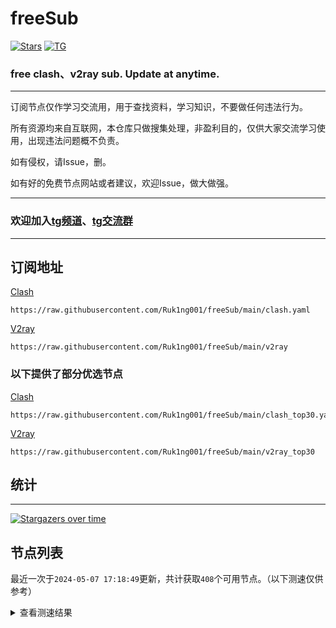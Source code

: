 # freeSub
[![Stars](https://img.shields.io/github/stars/Ruk1ng001/freeSub)](https://github.com/Ruk1ng001/freeSub/stargazers)
[![TG](https://img.shields.io/badge/Telegram-gray?logo=Telegram)](https://t.me/Ruk1ng001)
### free clash、v2ray sub. Update at anytime.

---

订阅节点仅作学习交流用，用于查找资料，学习知识，不要做任何违法行为。

所有资源均来自互联网，本仓库只做搜集处理，非盈利目的，仅供大家交流学习使用，出现违法问题概不负责。

如有侵权，请Issue，删。

如有好的免费节点网站或者建议，欢迎Issue，做大做强。

---

### 欢迎加入[tg频道](https://t.me/Ruk1ng001)、[tg交流群](https://t.me/+-e-b04EE5Cw2NmU1)

---

## 订阅地址
[Clash](https://raw.githubusercontent.com/Ruk1ng001/freeSub/main/clash.yaml)
```
https://raw.githubusercontent.com/Ruk1ng001/freeSub/main/clash.yaml
```
[V2ray](https://raw.githubusercontent.com/Ruk1ng001/freeSub/main/v2ray)
```
https://raw.githubusercontent.com/Ruk1ng001/freeSub/main/v2ray
```
### 以下提供了部分优选节点

[Clash](https://raw.githubusercontent.com/Ruk1ng001/freeSub/main/clash_top30.yaml)
```
https://raw.githubusercontent.com/Ruk1ng001/freeSub/main/clash_top30.yaml
```
[V2ray](https://raw.githubusercontent.com/Ruk1ng001/freeSub/main/v2ray_top30)
```
https://raw.githubusercontent.com/Ruk1ng001/freeSub/main/v2ray_top30
```

## 统计

---

[![Stargazers over time](https://starchart.cc/Ruk1ng001/freeSub.svg)](https://starchart.cc/Ruk1ng001/freeSub)

## 节点列表

最近一次于`2024-05-07 17:18:49`更新，共计获取`408`个可用节点。（以下测速仅供参考）

<details> <summary>查看测速结果</summary>

| 序号 | 节点 | 带宽 | 延迟 |
|:--:|:--:|:--:|:--:|
 | 1 | github.com/Ruk1ng001_767490673 | 1.79MB/s | 346.00ms |
 | 2 | github.com/Ruk1ng001_628343702 | 1.53MB/s | 374.00ms |
 | 3 | github.com/Ruk1ng001_2258369405 | 1.51MB/s | 388.00ms |
 | 4 | github.com/Ruk1ng001_391063296 | 1.39MB/s | 530.00ms |
 | 5 | github.com/Ruk1ng001_3807004181 | 1.36MB/s | 490.00ms |
 | 6 | github.com/Ruk1ng001_3893349221 | 1.27MB/s | 481.00ms |
 | 7 | github.com/Ruk1ng001_177361951 | 1.26MB/s | 457.00ms |
 | 8 | github.com/Ruk1ng001_1236017392 | 1.22MB/s | 551.00ms |
 | 9 | github.com/Ruk1ng001_2352653932 | 1.20MB/s | 450.00ms |
 | 10 | github.com/Ruk1ng001_3209277427 | 1.19MB/s | 645.00ms |
 | 11 | github.com/Ruk1ng001_2163870954 | 1.16MB/s | 436.00ms |
 | 12 | github.com/Ruk1ng001_3216343816 | 1.16MB/s | 468.00ms |
 | 13 | github.com/Ruk1ng001_149570347 | 1.12MB/s | 392.00ms |
 | 14 | github.com/Ruk1ng001_1942222370 | 1.06MB/s | 771.00ms |
 | 15 | github.com/Ruk1ng001_1492198764 | 1.05MB/s | 659.00ms |
 | 16 | github.com/Ruk1ng001_455339761 | 1.04MB/s | 663.00ms |
 | 17 | github.com/Ruk1ng001_1846042165 | 1.02MB/s | 387.00ms |
 | 18 | github.com/Ruk1ng001_2512494295 | 1.02MB/s | 734.00ms |
 | 19 | github.com/Ruk1ng001_1194072617 | 1016.06KB/s | 701.00ms |
 | 20 | github.com/Ruk1ng001_845269929 | 1001.62KB/s | 759.00ms |
 | 21 | github.com/Ruk1ng001_1708283347 | 998.82KB/s | 611.00ms |
 | 22 | github.com/Ruk1ng001_2146177693 | 997.89KB/s | 269.00ms |
 | 23 | github.com/Ruk1ng001_3482906913 | 988.85KB/s | 737.00ms |
 | 24 | github.com/Ruk1ng001_1673641397 | 971.53KB/s | 594.00ms |
 | 25 | github.com/Ruk1ng001_1777387496 | 957.44KB/s | 550.00ms |
 | 26 | github.com/Ruk1ng001_569822613 | 930.75KB/s | 559.00ms |
 | 27 | github.com/Ruk1ng001_1238702783 | 915.96KB/s | 787.00ms |
 | 28 | github.com/Ruk1ng001_3827769526 | 912.64KB/s | 742.00ms |
 | 29 | github.com/Ruk1ng001_2528855050 | 875.02KB/s | 936.00ms |
 | 30 | github.com/Ruk1ng001_1626756730 | 861.00KB/s | 751.00ms |
 | 31 | github.com/Ruk1ng001_2845175602 | 851.01KB/s | 598.00ms |
 | 32 | github.com/Ruk1ng001_2522122965 | 850.93KB/s | 406.00ms |
 | 33 | github.com/Ruk1ng001_2767083762 | 845.09KB/s | 812.00ms |
 | 34 | github.com/Ruk1ng001_1658202397 | 824.05KB/s | 437.00ms |
 | 35 | github.com/Ruk1ng001_3361522188 | 802.82KB/s | 698.00ms |
 | 36 | github.com/Ruk1ng001_3564040109 | 790.43KB/s | 686.00ms |
 | 37 | github.com/Ruk1ng001_839126155 | 780.27KB/s | 520.00ms |
 | 38 | github.com/Ruk1ng001_4267661144 | 747.58KB/s | 474.00ms |
 | 39 | github.com/Ruk1ng001_402196054 | 736.26KB/s | 685.00ms |
 | 40 | github.com/Ruk1ng001_2250456066 | 728.53KB/s | 1040.00ms |
 | 41 | github.com/Ruk1ng001_1097049217 | 718.11KB/s | 936.00ms |
 | 42 | github.com/Ruk1ng001_864906418 | 714.21KB/s | 949.00ms |
 | 43 | github.com/Ruk1ng001_1108544810 | 711.95KB/s | 751.00ms |
 | 44 | github.com/Ruk1ng001_2013146544 | 710.46KB/s | 739.00ms |
 | 45 | github.com/Ruk1ng001_3470745775 | 710.39KB/s | 893.00ms |
 | 46 | github.com/Ruk1ng001_3269994149 | 708.94KB/s | 959.00ms |
 | 47 | github.com/Ruk1ng001_236879713 | 699.66KB/s | 725.00ms |
 | 48 | github.com/Ruk1ng001_1919152891 | 696.84KB/s | 863.00ms |
 | 49 | github.com/Ruk1ng001_4225185103 | 694.89KB/s | 857.00ms |
 | 50 | github.com/Ruk1ng001_2329935206 | 688.70KB/s | 650.00ms |
 | 51 | github.com/Ruk1ng001_758882760 | 682.42KB/s | 869.00ms |
 | 52 | github.com/Ruk1ng001_1831781205 | 678.86KB/s | 823.00ms |
 | 53 | github.com/Ruk1ng001_1771505034 | 676.15KB/s | 663.00ms |
 | 54 | github.com/Ruk1ng001_884534536 | 674.51KB/s | 863.00ms |
 | 55 | github.com/Ruk1ng001_1053839688 | 673.86KB/s | 764.00ms |
 | 56 | github.com/Ruk1ng001_3638940159 | 670.92KB/s | 988.00ms |
 | 57 | github.com/Ruk1ng001_3235715830 | 670.05KB/s | 814.00ms |
 | 58 | github.com/Ruk1ng001_1651619519 | 656.11KB/s | 957.00ms |
 | 59 | github.com/Ruk1ng001_3248145375 | 649.28KB/s | 950.00ms |
 | 60 | github.com/Ruk1ng001_3269662008 | 646.41KB/s | 774.00ms |
 | 61 | github.com/Ruk1ng001_950969833 | 636.45KB/s | 889.00ms |
 | 62 | github.com/Ruk1ng001_1978912612 | 633.03KB/s | 1041.00ms |
 | 63 | github.com/Ruk1ng001_1755284082 | 632.96KB/s | 1060.00ms |
 | 64 | github.com/Ruk1ng001_2427670371 | 617.22KB/s | 1148.00ms |
 | 65 | github.com/Ruk1ng001_3174838091 | 616.72KB/s | 1032.00ms |
 | 66 | github.com/Ruk1ng001_668521679 | 603.78KB/s | 965.00ms |
 | 67 | github.com/Ruk1ng001_2538090666 | 603.09KB/s | 602.00ms |
 | 68 | github.com/Ruk1ng001_596001323 | 586.48KB/s | 1088.00ms |
 | 69 | github.com/Ruk1ng001_4256659349 | 577.71KB/s | 950.00ms |
 | 70 | github.com/Ruk1ng001_2686546267 | 574.37KB/s | 1166.00ms |
 | 71 | github.com/Ruk1ng001_3907987010 | 569.46KB/s | 592.00ms |
 | 72 | github.com/Ruk1ng001_565314010 | 565.96KB/s | 1236.00ms |
 | 73 | github.com/Ruk1ng001_3611670141 | 564.78KB/s | 834.00ms |
 | 74 | github.com/Ruk1ng001_4086161588 | 563.98KB/s | 1103.00ms |
 | 75 | github.com/Ruk1ng001_2223018783 | 561.54KB/s | 503.00ms |
 | 76 | github.com/Ruk1ng001_796916901 | 551.25KB/s | 790.00ms |
 | 77 | github.com/Ruk1ng001_4135834119 | 548.63KB/s | 1099.00ms |
 | 78 | github.com/Ruk1ng001_2889246928 | 548.23KB/s | 1419.00ms |
 | 79 | github.com/Ruk1ng001_1699052779 | 535.80KB/s | 689.00ms |
 | 80 | github.com/Ruk1ng001_708020161 | 531.87KB/s | 814.00ms |
 | 81 | github.com/Ruk1ng001_830123966 | 519.21KB/s | 891.00ms |
 | 82 | github.com/Ruk1ng001_1616468470 | 518.96KB/s | 1034.00ms |
 | 83 | github.com/Ruk1ng001_3921799055 | 511.50KB/s | 1530.00ms |
 | 84 | github.com/Ruk1ng001_3770524430 | 510.11KB/s | 1063.00ms |
 | 85 | github.com/Ruk1ng001_2308501734 | 509.14KB/s | 1519.00ms |
 | 86 | github.com/Ruk1ng001_3773318312 | 508.96KB/s | 1037.00ms |
 | 87 | github.com/Ruk1ng001_1849366068 | 504.74KB/s | 1603.00ms |
 | 88 | github.com/Ruk1ng001_2684276998 | 500.43KB/s | 1066.00ms |
 | 89 | github.com/Ruk1ng001_3657579118 | 499.29KB/s | 1077.00ms |
 | 90 | github.com/Ruk1ng001_894452052 | 498.83KB/s | 1125.00ms |
 | 91 | github.com/Ruk1ng001_3256270989 | 497.61KB/s | 1588.00ms |
 | 92 | github.com/Ruk1ng001_1472351678 | 496.93KB/s | 1585.00ms |
 | 93 | github.com/Ruk1ng001_2922861312 | 495.79KB/s | 1047.00ms |
 | 94 | github.com/Ruk1ng001_3432400797 | 494.28KB/s | 1366.00ms |
 | 95 | github.com/Ruk1ng001_3466737332 | 491.47KB/s | 1313.00ms |
 | 96 | github.com/Ruk1ng001_2194615537 | 485.70KB/s | 1555.00ms |
 | 97 | github.com/Ruk1ng001_3839336237 | 471.06KB/s | 1304.00ms |
 | 98 | github.com/Ruk1ng001_3182256411 | 465.28KB/s | 1066.00ms |
 | 99 | github.com/Ruk1ng001_175133083 | 464.10KB/s | 984.00ms |
 | 100 | github.com/Ruk1ng001_3290563095 | 457.89KB/s | 1401.00ms |
 | 101 | github.com/Ruk1ng001_4292422048 | 451.94KB/s | 1303.00ms |
 | 102 | github.com/Ruk1ng001_1969493408 | 451.37KB/s | 1034.00ms |
 | 103 | github.com/Ruk1ng001_806363324 | 449.38KB/s | 1295.00ms |
 | 104 | github.com/Ruk1ng001_1212494094 | 448.59KB/s | 1136.00ms |
 | 105 | github.com/Ruk1ng001_978317603 | 441.73KB/s | 817.00ms |
 | 106 | github.com/Ruk1ng001_2661487134 | 438.71KB/s | 873.00ms |
 | 107 | github.com/Ruk1ng001_2169816230 | 432.49KB/s | 453.00ms |
 | 108 | github.com/Ruk1ng001_4239308497 | 423.65KB/s | 1309.00ms |
 | 109 | github.com/Ruk1ng001_3362580199 | 414.94KB/s | 1031.00ms |
 | 110 | github.com/Ruk1ng001_3669571184 | 410.07KB/s | 881.00ms |
 | 111 | github.com/Ruk1ng001_1348638439 | 396.04KB/s | 1436.00ms |
 | 112 | github.com/Ruk1ng001_146201294 | 394.34KB/s | 1077.00ms |
 | 113 | github.com/Ruk1ng001_3255661347 | 393.37KB/s | 1436.00ms |
 | 114 | github.com/Ruk1ng001_3087988507 | 391.68KB/s | 1802.00ms |
 | 115 | github.com/Ruk1ng001_4062827785 | 391.22KB/s | 1240.00ms |
 | 116 | github.com/Ruk1ng001_1892740654 | 387.55KB/s | 1717.00ms |
 | 117 | github.com/Ruk1ng001_2408252289 | 384.01KB/s | 1735.00ms |
 | 118 | github.com/Ruk1ng001_3888842695 | 381.83KB/s | 482.00ms |
 | 119 | github.com/Ruk1ng001_1190062078 | 381.33KB/s | 1552.00ms |
 | 120 | github.com/Ruk1ng001_2577585495 | 378.47KB/s | 272.00ms |
 | 121 | github.com/Ruk1ng001_2256819001 | 375.51KB/s | 1703.00ms |
 | 122 | github.com/Ruk1ng001_1517951795 | 366.19KB/s | 2000.00ms |
 | 123 | github.com/Ruk1ng001_436288914 | 363.72KB/s | 1730.00ms |
 | 124 | github.com/Ruk1ng001_4205716969 | 363.63KB/s | 999.00ms |
 | 125 | github.com/Ruk1ng001_391816934 | 362.47KB/s | 1378.00ms |
 | 126 | github.com/Ruk1ng001_2963130294 | 361.43KB/s | 1283.00ms |
 | 127 | github.com/Ruk1ng001_2986819677 | 360.69KB/s | 2023.00ms |
 | 128 | github.com/Ruk1ng001_4041777292 | 358.22KB/s | 1049.00ms |
 | 129 | github.com/Ruk1ng001_3538153275 | 355.73KB/s | 728.00ms |
 | 130 | github.com/Ruk1ng001_1276912965 | 347.28KB/s | 1875.00ms |
 | 131 | github.com/Ruk1ng001_1962030832 | 347.17KB/s | 1850.00ms |
 | 132 | github.com/Ruk1ng001_2572803915 | 346.95KB/s | 1880.00ms |
 | 133 | github.com/Ruk1ng001_2738935273 | 345.65KB/s | 1837.00ms |
 | 134 | github.com/Ruk1ng001_2045896620 | 344.55KB/s | 1843.00ms |
 | 135 | github.com/Ruk1ng001_2548909220 | 344.33KB/s | 1885.00ms |
 | 136 | github.com/Ruk1ng001_3546561871 | 343.50KB/s | 1645.00ms |
 | 137 | github.com/Ruk1ng001_1533705739 | 341.54KB/s | 2015.00ms |
 | 138 | github.com/Ruk1ng001_818131908 | 337.99KB/s | 1522.00ms |
 | 139 | github.com/Ruk1ng001_4165399043 | 337.34KB/s | 1815.00ms |
 | 140 | github.com/Ruk1ng001_2874327102 | 336.90KB/s | 1848.00ms |
 | 141 | github.com/Ruk1ng001_2161937565 | 336.30KB/s | 1683.00ms |
 | 142 | github.com/Ruk1ng001_690558285 | 335.67KB/s | 1689.00ms |
 | 143 | github.com/Ruk1ng001_2529975644 | 333.90KB/s | 2070.00ms |
 | 144 | github.com/Ruk1ng001_1218167018 | 330.84KB/s | 1419.00ms |
 | 145 | github.com/Ruk1ng001_3348640788 | 329.08KB/s | 1909.00ms |
 | 146 | github.com/Ruk1ng001_2831094818 | 328.65KB/s | 997.00ms |
 | 147 | github.com/Ruk1ng001_196351122 | 328.28KB/s | 1943.00ms |
 | 148 | github.com/Ruk1ng001_4213084132 | 327.76KB/s | 1770.00ms |
 | 149 | github.com/Ruk1ng001_25091907 | 326.40KB/s | 1697.00ms |
 | 150 | github.com/Ruk1ng001_4147607649 | 324.37KB/s | 882.00ms |
 | 151 | github.com/Ruk1ng001_3802589557 | 321.21KB/s | 1828.00ms |
 | 152 | github.com/Ruk1ng001_1075153270 | 320.33KB/s | 1935.00ms |
 | 153 | github.com/Ruk1ng001_779793747 | 320.01KB/s | 2289.00ms |
 | 154 | github.com/Ruk1ng001_4087033428 | 316.31KB/s | 1366.00ms |
 | 155 | github.com/Ruk1ng001_233576226 | 315.35KB/s | 1169.00ms |
 | 156 | github.com/Ruk1ng001_3889876785 | 314.66KB/s | 1782.00ms |
 | 157 | github.com/Ruk1ng001_3486191789 | 314.37KB/s | 1827.00ms |
 | 158 | github.com/Ruk1ng001_416071106 | 309.12KB/s | 1877.00ms |
 | 159 | github.com/Ruk1ng001_2725052174 | 308.59KB/s | 1489.00ms |
 | 160 | github.com/Ruk1ng001_1606699832 | 306.34KB/s | 1904.00ms |
 | 161 | github.com/Ruk1ng001_4186680067 | 305.22KB/s | 1903.00ms |
 | 162 | github.com/Ruk1ng001_3676143946 | 304.39KB/s | 1660.00ms |
 | 163 | github.com/Ruk1ng001_1022731624 | 303.45KB/s | 2160.00ms |
 | 164 | github.com/Ruk1ng001_4127062498 | 301.52KB/s | 1735.00ms |
 | 165 | github.com/Ruk1ng001_3741033956 | 301.29KB/s | 1612.00ms |
 | 166 | github.com/Ruk1ng001_2292540467 | 300.80KB/s | 582.00ms |
 | 167 | github.com/Ruk1ng001_4002319808 | 300.00KB/s | 1877.00ms |
 | 168 | github.com/Ruk1ng001_1743275846 | 299.28KB/s | 2046.00ms |
 | 169 | github.com/Ruk1ng001_2056599201 | 299.25KB/s | 2279.00ms |
 | 170 | github.com/Ruk1ng001_2578581128 | 298.62KB/s | 1211.00ms |
 | 171 | github.com/Ruk1ng001_3942436740 | 298.60KB/s | 1356.00ms |
 | 172 | github.com/Ruk1ng001_1565734379 | 298.36KB/s | 2123.00ms |
 | 173 | github.com/Ruk1ng001_1518806405 | 298.34KB/s | 1544.00ms |
 | 174 | github.com/Ruk1ng001_2343389019 | 298.23KB/s | 1185.00ms |
 | 175 | github.com/Ruk1ng001_1906919375 | 298.10KB/s | 1689.00ms |
 | 176 | github.com/Ruk1ng001_487509839 | 298.01KB/s | 1839.00ms |
 | 177 | github.com/Ruk1ng001_2892705122 | 297.99KB/s | 540.00ms |
 | 178 | github.com/Ruk1ng001_4064174477 | 297.82KB/s | 1636.00ms |
 | 179 | github.com/Ruk1ng001_3722424023 | 297.79KB/s | 1547.00ms |
 | 180 | github.com/Ruk1ng001_1773837591 | 297.68KB/s | 1290.00ms |
 | 181 | github.com/Ruk1ng001_2528107072 | 297.28KB/s | 1784.00ms |
 | 182 | github.com/Ruk1ng001_2286179173 | 297.24KB/s | 1048.00ms |
 | 183 | github.com/Ruk1ng001_279921618 | 296.48KB/s | 432.00ms |
 | 184 | github.com/Ruk1ng001_2324548514 | 296.35KB/s | 1870.00ms |
 | 185 | github.com/Ruk1ng001_609231386 | 296.13KB/s | 797.00ms |
 | 186 | github.com/Ruk1ng001_3624358307 | 294.31KB/s | 2065.00ms |
 | 187 | github.com/Ruk1ng001_3293006801 | 294.02KB/s | 889.00ms |
 | 188 | github.com/Ruk1ng001_2031239869 | 293.62KB/s | 1855.00ms |
 | 189 | github.com/Ruk1ng001_997950396 | 293.56KB/s | 1439.00ms |
 | 190 | github.com/Ruk1ng001_2585949716 | 291.77KB/s | 2126.00ms |
 | 191 | github.com/Ruk1ng001_2836807948 | 289.54KB/s | 2030.00ms |
 | 192 | github.com/Ruk1ng001_1272320854 | 287.75KB/s | 1629.00ms |
 | 193 | github.com/Ruk1ng001_1277498523 | 286.35KB/s | 1516.00ms |
 | 194 | github.com/Ruk1ng001_2309511677 | 286.10KB/s | 1980.00ms |
 | 195 | github.com/Ruk1ng001_2819726756 | 284.45KB/s | 2166.00ms |
 | 196 | github.com/Ruk1ng001_1251039830 | 284.39KB/s | 1793.00ms |
 | 197 | github.com/Ruk1ng001_2063261024 | 282.11KB/s | 1625.00ms |
 | 198 | github.com/Ruk1ng001_1957443759 | 281.64KB/s | 1649.00ms |
 | 199 | github.com/Ruk1ng001_1607180635 | 280.22KB/s | 2057.00ms |
 | 200 | github.com/Ruk1ng001_613863583 | 279.40KB/s | 1563.00ms |
 | 201 | github.com/Ruk1ng001_661344923 | 279.24KB/s | 2268.00ms |
 | 202 | github.com/Ruk1ng001_1272159655 | 279.06KB/s | 1893.00ms |
 | 203 | github.com/Ruk1ng001_3270301472 | 278.37KB/s | 1657.00ms |
 | 204 | github.com/Ruk1ng001_2704076491 | 277.60KB/s | 1897.00ms |
 | 205 | github.com/Ruk1ng001_172145922 | 275.35KB/s | 1956.00ms |
 | 206 | github.com/Ruk1ng001_3989435758 | 273.56KB/s | 2106.00ms |
 | 207 | github.com/Ruk1ng001_1084064189 | 273.46KB/s | 1695.00ms |
 | 208 | github.com/Ruk1ng001_2181767738 | 272.95KB/s | 2045.00ms |
 | 209 | github.com/Ruk1ng001_3052176504 | 272.84KB/s | 1617.00ms |
 | 210 | github.com/Ruk1ng001_2213194085 | 270.53KB/s | 2072.00ms |
 | 211 | github.com/Ruk1ng001_4103523685 | 269.84KB/s | 2006.00ms |
 | 212 | github.com/Ruk1ng001_2301449499 | 269.44KB/s | 2050.00ms |
 | 213 | github.com/Ruk1ng001_1855943804 | 269.43KB/s | 2210.00ms |
 | 214 | github.com/Ruk1ng001_69024910 | 268.68KB/s | 665.00ms |
 | 215 | github.com/Ruk1ng001_3719577735 | 268.56KB/s | 2132.00ms |
 | 216 | github.com/Ruk1ng001_2103690444 | 267.79KB/s | 1817.00ms |
 | 217 | github.com/Ruk1ng001_404080206 | 267.51KB/s | 1931.00ms |
 | 218 | github.com/Ruk1ng001_1551553378 | 267.19KB/s | 1719.00ms |
 | 219 | github.com/Ruk1ng001_592582559 | 265.74KB/s | 2157.00ms |
 | 220 | github.com/Ruk1ng001_173498384 | 265.39KB/s | 1925.00ms |
 | 221 | github.com/Ruk1ng001_3393626648 | 264.84KB/s | 2064.00ms |
 | 222 | github.com/Ruk1ng001_3851881201 | 263.90KB/s | 1658.00ms |
 | 223 | github.com/Ruk1ng001_1047883095 | 263.46KB/s | 1819.00ms |
 | 224 | github.com/Ruk1ng001_1822013706 | 262.77KB/s | 2049.00ms |
 | 225 | github.com/Ruk1ng001_1080725953 | 262.04KB/s | 1903.00ms |
 | 226 | github.com/Ruk1ng001_2752662148 | 261.61KB/s | 1738.00ms |
 | 227 | github.com/Ruk1ng001_3655458612 | 261.44KB/s | 1925.00ms |
 | 228 | github.com/Ruk1ng001_3958896401 | 261.16KB/s | 1674.00ms |
 | 229 | github.com/Ruk1ng001_668331303 | 259.29KB/s | 1797.00ms |
 | 230 | github.com/Ruk1ng001_1255936642 | 257.94KB/s | 1860.00ms |
 | 231 | github.com/Ruk1ng001_1903292082 | 255.77KB/s | 1101.00ms |
 | 232 | github.com/Ruk1ng001_2332312390 | 255.70KB/s | 1262.00ms |
 | 233 | github.com/Ruk1ng001_3392725797 | 255.55KB/s | 656.00ms |
 | 234 | github.com/Ruk1ng001_2826325128 | 254.44KB/s | 1266.00ms |
 | 235 | github.com/Ruk1ng001_1486401989 | 254.44KB/s | 1400.00ms |
 | 236 | github.com/Ruk1ng001_3844933833 | 254.41KB/s | 1113.00ms |
 | 237 | github.com/Ruk1ng001_2915222898 | 253.78KB/s | 2220.00ms |
 | 238 | github.com/Ruk1ng001_2778909943 | 252.43KB/s | 1883.00ms |
 | 239 | github.com/Ruk1ng001_3238507946 | 251.13KB/s | 1061.00ms |
 | 240 | github.com/Ruk1ng001_843070715 | 250.51KB/s | 1688.00ms |
 | 241 | github.com/Ruk1ng001_1760904601 | 250.39KB/s | 632.00ms |
 | 242 | github.com/Ruk1ng001_824390127 | 249.94KB/s | 1874.00ms |
 | 243 | github.com/Ruk1ng001_2043586374 | 249.42KB/s | 1921.00ms |
 | 244 | github.com/Ruk1ng001_3237849622 | 249.12KB/s | 1690.00ms |
 | 245 | github.com/Ruk1ng001_3090685738 | 248.84KB/s | 1393.00ms |
 | 246 | github.com/Ruk1ng001_3569764131 | 248.05KB/s | 2300.00ms |
 | 247 | github.com/Ruk1ng001_3553213580 | 247.16KB/s | 1410.00ms |
 | 248 | github.com/Ruk1ng001_1095207663 | 246.55KB/s | 1890.00ms |
 | 249 | github.com/Ruk1ng001_4011881117 | 244.79KB/s | 2147.00ms |
 | 250 | github.com/Ruk1ng001_358564025 | 243.96KB/s | 1487.00ms |
 | 251 | github.com/Ruk1ng001_2915582477 | 242.81KB/s | 1355.00ms |
 | 252 | github.com/Ruk1ng001_5945262 | 242.10KB/s | 1993.00ms |
 | 253 | github.com/Ruk1ng001_3183231375 | 241.91KB/s | 1767.00ms |
 | 254 | github.com/Ruk1ng001_3805361554 | 241.24KB/s | 1862.00ms |
 | 255 | github.com/Ruk1ng001_2044375307 | 240.74KB/s | 2184.00ms |
 | 256 | github.com/Ruk1ng001_985573243 | 240.24KB/s | 2186.00ms |
 | 257 | github.com/Ruk1ng001_36273260 | 237.93KB/s | 1861.00ms |
 | 258 | github.com/Ruk1ng001_1271896508 | 237.41KB/s | 1606.00ms |
 | 259 | github.com/Ruk1ng001_809005722 | 237.09KB/s | 2154.00ms |
 | 260 | github.com/Ruk1ng001_2624537185 | 235.45KB/s | 1306.00ms |
 | 261 | github.com/Ruk1ng001_1196351534 | 234.30KB/s | 1198.00ms |
 | 262 | github.com/Ruk1ng001_306907233 | 233.92KB/s | 1864.00ms |
 | 263 | github.com/Ruk1ng001_1548902291 | 230.95KB/s | 1462.00ms |
 | 264 | github.com/Ruk1ng001_3932438833 | 229.86KB/s | 1754.00ms |
 | 265 | github.com/Ruk1ng001_1253609782 | 229.62KB/s | 1800.00ms |
 | 266 | github.com/Ruk1ng001_479576701 | 228.94KB/s | 1960.00ms |
 | 267 | github.com/Ruk1ng001_1636358832 | 228.88KB/s | 1692.00ms |
 | 268 | github.com/Ruk1ng001_3389973922 | 227.28KB/s | 1892.00ms |
 | 269 | github.com/Ruk1ng001_287266376 | 225.61KB/s | 1557.00ms |
 | 270 | github.com/Ruk1ng001_94135856 | 225.39KB/s | 1840.00ms |
 | 271 | github.com/Ruk1ng001_1636282100 | 224.87KB/s | 1899.00ms |
 | 272 | github.com/Ruk1ng001_4277515208 | 224.10KB/s | 1803.00ms |
 | 273 | github.com/Ruk1ng001_1906028275 | 220.40KB/s | 1895.00ms |
 | 274 | github.com/Ruk1ng001_1949834308 | 218.11KB/s | 2081.00ms |
 | 275 | github.com/Ruk1ng001_3379356795 | 218.01KB/s | 1432.00ms |
 | 276 | github.com/Ruk1ng001_4282519577 | 217.49KB/s | 1557.00ms |
 | 277 | github.com/Ruk1ng001_1765181037 | 217.04KB/s | 1957.00ms |
 | 278 | github.com/Ruk1ng001_1771876698 | 216.22KB/s | 1677.00ms |
 | 279 | github.com/Ruk1ng001_283271136 | 215.79KB/s | 1899.00ms |
 | 280 | github.com/Ruk1ng001_969553210 | 215.69KB/s | 1539.00ms |
 | 281 | github.com/Ruk1ng001_279626479 | 215.14KB/s | 1559.00ms |
 | 282 | github.com/Ruk1ng001_4200895152 | 212.93KB/s | 1550.00ms |
 | 283 | github.com/Ruk1ng001_1337683543 | 212.78KB/s | 785.00ms |
 | 284 | github.com/Ruk1ng001_2071262192 | 212.33KB/s | 856.00ms |
 | 285 | github.com/Ruk1ng001_3923002486 | 212.02KB/s | 1171.00ms |
 | 286 | github.com/Ruk1ng001_3742893058 | 211.59KB/s | 750.00ms |
 | 287 | github.com/Ruk1ng001_100610302 | 211.24KB/s | 1433.00ms |
 | 288 | github.com/Ruk1ng001_1084643806 | 209.32KB/s | 2127.00ms |
 | 289 | github.com/Ruk1ng001_1036870570 | 207.82KB/s | 1653.00ms |
 | 290 | github.com/Ruk1ng001_2479152281 | 206.96KB/s | 2223.00ms |
 | 291 | github.com/Ruk1ng001_226799890 | 204.29KB/s | 2013.00ms |
 | 292 | github.com/Ruk1ng001_3969088357 | 203.07KB/s | 1162.00ms |
 | 293 | github.com/Ruk1ng001_2186016218 | 202.42KB/s | 1871.00ms |
 | 294 | github.com/Ruk1ng001_1527234611 | 201.76KB/s | 1694.00ms |
 | 295 | github.com/Ruk1ng001_2935335320 | 201.75KB/s | 1453.00ms |
 | 296 | github.com/Ruk1ng001_2996699398 | 201.16KB/s | 1807.00ms |
 | 297 | github.com/Ruk1ng001_358087065 | 200.73KB/s | 1711.00ms |
 | 298 | github.com/Ruk1ng001_102931221 | 197.99KB/s | 1292.00ms |
 | 299 | github.com/Ruk1ng001_663807944 | 197.21KB/s | 1594.00ms |
 | 300 | github.com/Ruk1ng001_1482933334 | 196.79KB/s | 2678.00ms |
 | 301 | github.com/Ruk1ng001_838904091 | 195.14KB/s | 1635.00ms |
 | 302 | github.com/Ruk1ng001_2071752202 | 194.61KB/s | 1857.00ms |
 | 303 | github.com/Ruk1ng001_2117775778 | 192.73KB/s | 1479.00ms |
 | 304 | github.com/Ruk1ng001_3398498762 | 192.73KB/s | 1575.00ms |
 | 305 | github.com/Ruk1ng001_2090731563 | 191.43KB/s | 1774.00ms |
 | 306 | github.com/Ruk1ng001_2970485444 | 191.00KB/s | 1916.00ms |
 | 307 | github.com/Ruk1ng001_3463208496 | 189.97KB/s | 2328.00ms |
 | 308 | github.com/Ruk1ng001_3495955834 | 189.59KB/s | 1465.00ms |
 | 309 | github.com/Ruk1ng001_996036753 | 188.54KB/s | 1640.00ms |
 | 310 | github.com/Ruk1ng001_1034331182 | 186.96KB/s | 2291.00ms |
 | 311 | github.com/Ruk1ng001_4276344607 | 183.81KB/s | 1913.00ms |
 | 312 | github.com/Ruk1ng001_3512867507 | 183.67KB/s | 1368.00ms |
 | 313 | github.com/Ruk1ng001_3318924573 | 183.67KB/s | 1295.00ms |
 | 314 | github.com/Ruk1ng001_252116160 | 183.67KB/s | 2049.00ms |
 | 315 | github.com/Ruk1ng001_2451683023 | 182.64KB/s | 1635.00ms |
 | 316 | github.com/Ruk1ng001_3248625179 | 182.63KB/s | 2057.00ms |
 | 317 | github.com/Ruk1ng001_1303543440 | 182.58KB/s | 1342.00ms |
 | 318 | github.com/Ruk1ng001_3162685382 | 180.72KB/s | 1579.00ms |
 | 319 | github.com/Ruk1ng001_1167092378 | 178.52KB/s | 1232.00ms |
 | 320 | github.com/Ruk1ng001_245336675 | 178.48KB/s | 1836.00ms |
 | 321 | github.com/Ruk1ng001_1962157784 | 176.91KB/s | 1551.00ms |
 | 322 | github.com/Ruk1ng001_2946616861 | 176.34KB/s | 2109.00ms |
 | 323 | github.com/Ruk1ng001_3569983130 | 175.62KB/s | 1523.00ms |
 | 324 | github.com/Ruk1ng001_2038146624 | 174.96KB/s | 1633.00ms |
 | 325 | github.com/Ruk1ng001_2440313230 | 173.25KB/s | 1972.00ms |
 | 326 | github.com/Ruk1ng001_3308827420 | 173.10KB/s | 1966.00ms |
 | 327 | github.com/Ruk1ng001_3901485926 | 170.30KB/s | 571.00ms |
 | 328 | github.com/Ruk1ng001_368365411 | 170.23KB/s | 1012.00ms |
 | 329 | github.com/Ruk1ng001_3514440774 | 169.94KB/s | 572.00ms |
 | 330 | github.com/Ruk1ng001_889969044 | 169.89KB/s | 916.00ms |
 | 331 | github.com/Ruk1ng001_3900170868 | 169.62KB/s | 2083.00ms |
 | 332 | github.com/Ruk1ng001_716909570 | 169.29KB/s | 2041.00ms |
 | 333 | github.com/Ruk1ng001_4002426314 | 169.00KB/s | 1910.00ms |
 | 334 | github.com/Ruk1ng001_4097294191 | 168.86KB/s | 1995.00ms |
 | 335 | github.com/Ruk1ng001_1441456951 | 168.55KB/s | 1755.00ms |
 | 336 | github.com/Ruk1ng001_961392496 | 167.95KB/s | 1358.00ms |
 | 337 | github.com/Ruk1ng001_4094311577 | 162.57KB/s | 1756.00ms |
 | 338 | github.com/Ruk1ng001_824361151 | 161.64KB/s | 1263.00ms |
 | 339 | github.com/Ruk1ng001_775476669 | 160.07KB/s | 1448.00ms |
 | 340 | github.com/Ruk1ng001_3875010313 | 159.19KB/s | 1986.00ms |
 | 341 | github.com/Ruk1ng001_655327623 | 157.92KB/s | 1255.00ms |
 | 342 | github.com/Ruk1ng001_182286596 | 156.87KB/s | 1955.00ms |
 | 343 | github.com/Ruk1ng001_77690329 | 156.60KB/s | 2044.00ms |
 | 344 | github.com/Ruk1ng001_396716409 | 153.90KB/s | 1722.00ms |
 | 345 | github.com/Ruk1ng001_3659920434 | 151.85KB/s | 1822.00ms |
 | 346 | github.com/Ruk1ng001_2179320557 | 148.90KB/s | 2198.00ms |
 | 347 | github.com/Ruk1ng001_962167916 | 147.58KB/s | 1942.00ms |
 | 348 | github.com/Ruk1ng001_1180629047 | 142.68KB/s | 1279.00ms |
 | 349 | github.com/Ruk1ng001_2762779767 | 142.17KB/s | 1255.00ms |
 | 350 | github.com/Ruk1ng001_540942665 | 138.54KB/s | 1572.00ms |
 | 351 | github.com/Ruk1ng001_981196663 | 138.36KB/s | 1280.00ms |
 | 352 | github.com/Ruk1ng001_436660577 | 137.84KB/s | 717.00ms |
 | 353 | github.com/Ruk1ng001_2802377716 | 137.72KB/s | 1401.00ms |
 | 354 | github.com/Ruk1ng001_384291992 | 137.57KB/s | 957.00ms |
 | 355 | github.com/Ruk1ng001_2050471178 | 135.36KB/s | 1068.00ms |
 | 356 | github.com/Ruk1ng001_1626283355 | 135.05KB/s | 1033.00ms |
 | 357 | github.com/Ruk1ng001_2746638539 | 133.25KB/s | 1023.00ms |
 | 358 | github.com/Ruk1ng001_3377528772 | 133.16KB/s | 1624.00ms |
 | 359 | github.com/Ruk1ng001_2391734879 | 132.00KB/s | 2081.00ms |
 | 360 | github.com/Ruk1ng001_2743286573 | 129.61KB/s | 1093.00ms |
 | 361 | github.com/Ruk1ng001_3407644490 | 129.25KB/s | 1438.00ms |
 | 362 | github.com/Ruk1ng001_1899337013 | 127.92KB/s | 345.00ms |
 | 363 | github.com/Ruk1ng001_2643312922 | 127.73KB/s | 350.00ms |
 | 364 | github.com/Ruk1ng001_1332348827 | 127.50KB/s | 232.00ms |
 | 365 | github.com/Ruk1ng001_1444151967 | 127.46KB/s | 349.00ms |
 | 366 | github.com/Ruk1ng001_2305780922 | 127.33KB/s | 717.00ms |
 | 367 | github.com/Ruk1ng001_2009030061 | 127.01KB/s | 2168.00ms |
 | 368 | github.com/Ruk1ng001_3345849070 | 126.58KB/s | 266.00ms |
 | 369 | github.com/Ruk1ng001_2143510058 | 121.31KB/s | 1430.00ms |
 | 370 | github.com/Ruk1ng001_4023264553 | 112.93KB/s | 1860.00ms |
 | 371 | github.com/Ruk1ng001_633743575 | 111.63KB/s | 2382.00ms |
 | 372 | github.com/Ruk1ng001_3282760530 | 110.93KB/s | 1615.00ms |
 | 373 | github.com/Ruk1ng001_3325683886 | 110.44KB/s | 771.00ms |
 | 374 | github.com/Ruk1ng001_2045285303 | 105.57KB/s | 2008.00ms |
 | 375 | github.com/Ruk1ng001_850172039 | 97.67KB/s | 2087.00ms |
 | 376 | github.com/Ruk1ng001_24015290 | 95.92KB/s | 1703.00ms |
 | 377 | github.com/Ruk1ng001_3690732186 | 95.82KB/s | 264.00ms |
 | 378 | github.com/Ruk1ng001_1138103230 | 93.62KB/s | 1671.00ms |
 | 379 | github.com/Ruk1ng001_1130535882 | 88.96KB/s | 1236.00ms |
 | 380 | github.com/Ruk1ng001_3761760901 | 87.72KB/s | 685.00ms |
 | 381 | github.com/Ruk1ng001_2748019482 | 86.21KB/s | 781.00ms |
 | 382 | github.com/Ruk1ng001_2740976586 | 85.23KB/s | 276.00ms |
 | 383 | github.com/Ruk1ng001_2560504633 | 85.20KB/s | 545.00ms |
 | 384 | github.com/Ruk1ng001_2868059552 | 85.16KB/s | 218.00ms |
 | 385 | github.com/Ruk1ng001_123400870 | 85.14KB/s | 427.00ms |
 | 386 | github.com/Ruk1ng001_1355011476 | 84.85KB/s | 511.00ms |
 | 387 | github.com/Ruk1ng001_777324543 | 81.98KB/s | 2186.00ms |
 | 388 | github.com/Ruk1ng001_1481549198 | 81.53KB/s | 1182.00ms |
 | 389 | github.com/Ruk1ng001_765950743 | 80.46KB/s | 1579.00ms |
 | 390 | github.com/Ruk1ng001_3977428076 | 80.37KB/s | 1795.00ms |
 | 391 | github.com/Ruk1ng001_2578079542 | 76.58KB/s | 899.00ms |
 | 392 | github.com/Ruk1ng001_3325197189 | 75.30KB/s | 474.00ms |
 | 393 | github.com/Ruk1ng001_628884044 | 72.91KB/s | 1041.00ms |
 | 394 | github.com/Ruk1ng001_2695034048 | 72.36KB/s | 1601.00ms |
 | 395 | github.com/Ruk1ng001_2865103276 | 68.63KB/s | 528.00ms |
 | 396 | github.com/Ruk1ng001_3756619769 | 66.99KB/s | 583.00ms |
 | 397 | github.com/Ruk1ng001_781495099 | 63.34KB/s | 1733.00ms |
 | 398 | github.com/Ruk1ng001_1210837529 | 58.62KB/s | 894.00ms |
 | 399 | github.com/Ruk1ng001_2687947005 | 58.33KB/s | 943.00ms |
 | 400 | github.com/Ruk1ng001_1647736361 | 56.43KB/s | 1898.00ms |
 | 401 | github.com/Ruk1ng001_50509899 | 55.91KB/s | 916.00ms |
 | 402 | github.com/Ruk1ng001_3094133124 | 54.81KB/s | 2072.00ms |
 | 403 |  | N/A | N/A |
 | 404 |  | N/A | N/A |
 | 405 |  | N/A | N/A |
 | 406 |  | N/A | N/A |
 | 407 |  | N/A | N/A |
 | 408 |  | N/A | N/A |


</details>